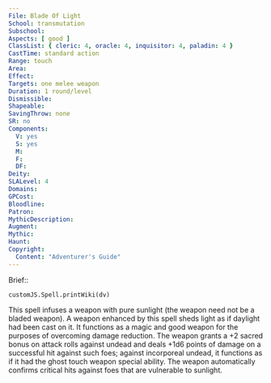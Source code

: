 ```yaml
---
File: Blade Of Light
School: transmutation
Subschool: 
Aspects: [ good ]
ClassList: { cleric: 4, oracle: 4, inquisitor: 4, paladin: 4 }
CastTime: standard action
Range: touch
Area: 
Effect: 
Targets: one melee weapon
Duration: 1 round/level
Dismissible: 
Shapeable: 
SavingThrow: none
SR: no
Components:
  V: yes
  S: yes
  M: 
  F: 
  DF: 
Deity: 
SLALevel: 4
Domains: 
GPCost: 
Bloodline: 
Patron: 
MythicDescription: 
Augment: 
Mythic: 
Haunt: 
Copyright:
  Content: "Adventurer's Guide"
---
```

Brief:: 

```dataviewjs
customJS.Spell.printWiki(dv)
```

This spell infuses a weapon with pure sunlight (the weapon need not be a bladed weapon). A weapon enhanced by this spell sheds light as if daylight had been cast on it. It functions as a magic and good weapon for the purposes of overcoming damage reduction. The weapon grants a +2 sacred bonus on attack rolls against undead and deals +1d6 points of damage on a successful hit against such foes; against incorporeal undead, it functions as if it had the ghost touch weapon special ability. The weapon automatically confirms critical hits against foes that are vulnerable to sunlight.
